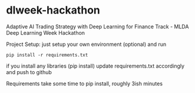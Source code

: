 # dlweek-hackathon

Adaptive AI Trading Strategy with Deep Learning for Finance Track - MLDA Deep Learning Week Hackathon

Project Setup:
just setup your own environment (optional) and run

`pip install -r requirements.txt`

if you install any libraries (pip install) update requirements.txt accordingly and push to github

Requirements take some time to pip install, roughly 3ish minutes
